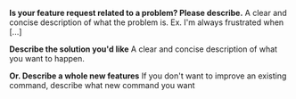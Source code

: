 

**Is your feature request related to a problem? Please describe.**
A clear and concise description of what the problem is. Ex. I'm always frustrated when [...]

**Describe the solution you'd like**
A clear and concise description of what you want to happen.

**Or. Describe a whole new features**
If you don't want to improve an existing command, describe what new command you want
